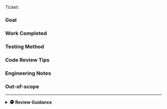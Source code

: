Ticket: <!-- Let the ticket expand inline. Maybe change the ticket name field for clarity -->

### Goal

<!-- The Goal. -->

### Work Completed

<!-- The Solution.  -->

### Testing Method

<!-- Describe your testing steps -->

### Code Review Tips <!-- OPTIONAL-->

<!-- Pointers for reviewer  -->

### Engineering Notes <!-- OPTIONAL-->

<!-- Implementation context  -->

### Out-of-scope <!-- OPTIONAL-->

<!-- Boundary setting -->


---

<details>
  <summary><strong>🕵️ Review Guidance</strong></summary>

---

General guidance

- Generally, approve a PR if it makes the system better, even if it's not perfect. — [Google: The Standard of Code Review](https://google.github.io/eng-practices/review/reviewer/standard.html)
- The aim of both PR AUTHOR and PR REVIEWER is to get the code merged
- Aim for consensus, defined as _everyone can live with the outcome_

For PR REVIEWER:

1. Read the ticket & description
2. [Review the code](https://google.github.io/eng-practices/review/reviewer/looking-for.html)
3. Request any changes that are essential.
4. Be mindful to reviewing existing code (even if slightly refactored)
5. For non-essential comments:
   - Use prefixes, e.g. "**nit:** change to Pascal case"
     - **nit:** small, non-essential change
     - **obs:** just an observation, doesn't affect the PR
     - **idea:** a suggestion to think about
     - **q:** questions
   - Use modifiers, e.g. "**obs**`[pr-owner-resolve]`: Jim is also editing this file"
     - `pr-author-resolve` PR author can resolve after reading
     - `pr-author-delete` (rare) delete after reading to avoid confusion
6. try to add _at least_ a helpful comment per ~500 lines; less if the PR is already busy

For PR AUTHOR:

1. Aim for enough detail in PR description for things to go smoothly
2. After requested changes, [re-request a review](https://docs.github.com/en/pull-requests/collaborating-with-pull-requests/reviewing-changes-in-pull-requests/about-pull-request-reviews#re-requesting-a-review) (so the PR shows up in [reviews-requested:@me](https://github.com/pulls?q=is%3Apr+is%3Aopen+archived%3Afalse+sort%3Aupdated-desc+review-requested%3A%40me+))

</details>
